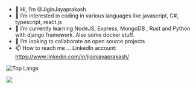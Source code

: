 - 👋 Hi, I’m @JiginJayaprakash
- 👀 I’m interested in coding in various languages like javascript, C#, typescript, react.js
- 🌱 I’m currently learning NodeJS, Express, MongoDB , Rust and Python with django framework. Also some docker stuff.
- 💞️ I’m looking to collaborate on open source projects
- 📫 How to reach me ... LinkedIn account: https://www.linkedin.com/in/jiginjayaprakash/

![Top Langs](https://github-readme-stats.vercel.app/api/top-langs/?username=JiginJayaprakash&hide_progress=true)


![](https://komarev.com/ghpvc/?username=JiginJayaprakash&color=blueviolet)



